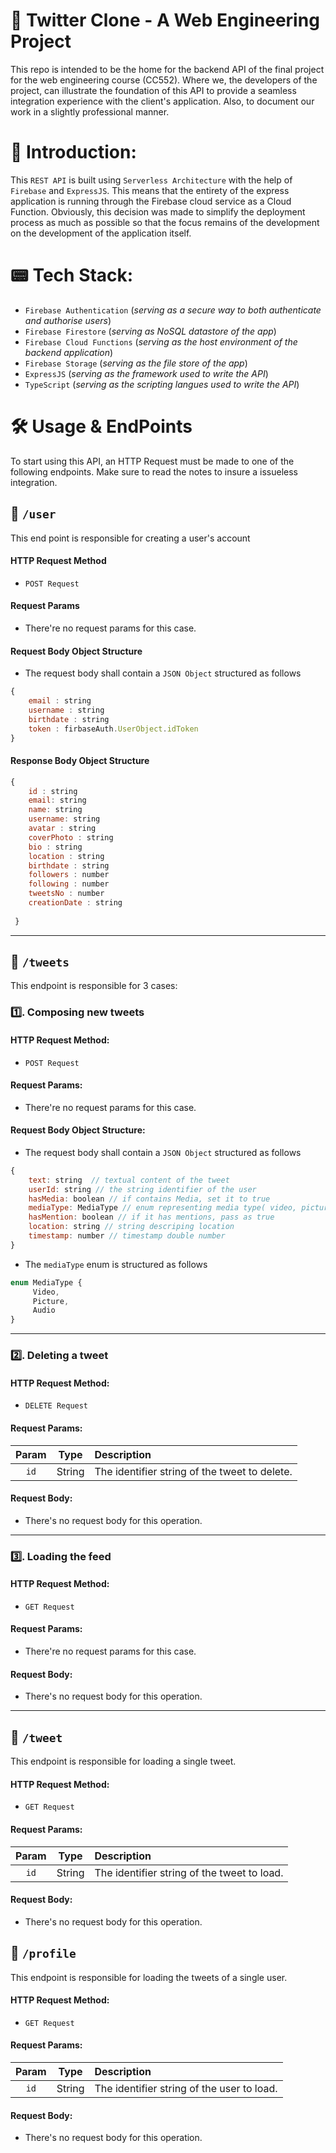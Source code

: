 # 🐣 Twitter Clone - A Web Engineering Project

This repo is intended to be the home for the backend API of the final project for the web engineering course (CC552). Where we, the developers of the project, can illustrate the foundation of this API to provide a seamless integration experience with the client's application. Also, to document our work in a slightly professional manner.


# 🥚 Introduction: 
This  `REST API` is built using `Serverless Architecture` with the help of `Firebase` and `ExpressJS`. This means that the entirety of the express application is running through the Firebase cloud service as a Cloud Function. Obviously, this decision was made to simplify the deployment process as much as possible so that the focus remains of the development on the development of the application itself.

# 📟 Tech Stack: 
- `Firebase Authentication` (*_serving as a secure way to both authenticate and authorise users_*)
- `Firebase Firestore` (*_serving as NoSQL datastore of the app_*)
- `Firebase Cloud Functions` (*_serving as the host environment of the backend application_*)
- `Firebase Storage` (*_serving as the file store of the app_*)
- `ExpressJS` (*_serving as the framework used to write the API_*)
- `TypeScript` (*_serving as the scripting langues used to write the API_*)


# 🛠 Usage & EndPoints
To start using this API, an HTTP Request must be made to one of the following endpoints. Make sure to read the notes to insure a issueless integration.



## 📍 `/user` 
This end point is responsible for creating a user's account

#### HTTP Request Method
- `POST Request`

#### Request Params
- There're no request params for this case.

#### Request Body Object Structure
- The request body shall contain a `JSON Object` structured as follows

```Javascript
{
    email : string       
    username : string      
    birthdate : string   
    token : firbaseAuth.UserObject.idToken
}
```
    
#### Response Body Object Structure
```Javascript
{  
    id : string   
    email: string   
    name: string   
    username: string   
    avatar : string   
    coverPhoto : string   
    bio : string    
    location : string   
    birthdate : string   
    followers : number   
    following : number   
    tweetsNo : number   
    creationDate : string   
  
 }
 ```

-----

## 📍 `/tweets`
This endpoint is responsible for 3 cases:

### 1️⃣. Composing new tweets

#### HTTP Request Method:

- `POST Request`

#### Request Params:

- There're no request params for this case.

#### Request Body Object Structure:
- The request body shall contain a `JSON Object` structured as follows

```Javascript
{
    text: string  // textual content of the tweet
    userId: string // the string identifier of the user
    hasMedia: boolean // if contains Media, set it to true
    mediaType: MediaType // enum representing media type( video, picture, voice)
    hasMention: boolean // if it has mentions, pass as true
    location: string // string descriping location
    timestamp: number // timestamp double number
}
```

- The `mediaType` enum is structured as follows
```Javascript
enum MediaType {
     Video,
     Picture,
     Audio
}
```

----
### 2️⃣. Deleting a tweet
#### HTTP Request Method:
-  `DELETE Request`

#### Request Params:

| Param         | Type          | Description  |
| :-------------: |:-----------:|:-----|
| `id`   | String        | The identifier string of the tweet to delete. |

#### Request Body:
- There's no request body for this operation.

----
### 3️⃣. Loading the feed
#### HTTP Request Method:
- `GET Request`

#### Request Params:
- There're no request params for this case.

#### Request Body:
- There's no request body for this operation.

-----

## 📍 `/tweet`
This endpoint is responsible for loading a single tweet.

#### HTTP Request Method:
-  `GET Request`

#### Request Params:

| Param         | Type          | Description  |
| :-------------: |:-----------:|:-----|
| `id`   | String        | The identifier string of the tweet to load. |

#### Request Body:
- There's no request body for this operation.


## 📍 `/profile`
This endpoint is responsible for loading the tweets of a single user.

#### HTTP Request Method:
-  `GET Request`

#### Request Params:

| Param         | Type          | Description  |
| :-------------: |:-----------:|:-----|
| `id`   | String        | The identifier string of the user to load. |

#### Request Body:
- There's no request body for this operation.
